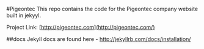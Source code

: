 #Pigeontec
This repo contains the code for the Pigeontec company website built in jekyyl.

Project Link: [http://pigeontec.com](http://pigeontec.com/)

##docs
Jekyll docs are found here - http://jekyllrb.com/docs/installation/
